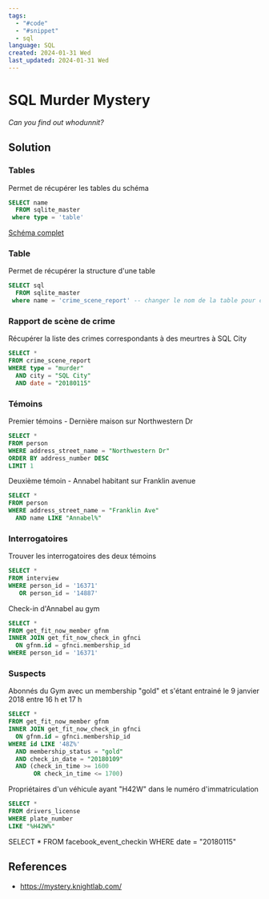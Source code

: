 ```yaml
---
tags:
  - "#code"
  - "#snippet"
  - sql
language: SQL
created: 2024-01-31 Wed
last_updated: 2024-01-31 Wed
---
```

# SQL Murder Mystery
*Can you find out whodunnit?*
## Solution
### Tables
Permet de récupérer les tables du schéma

```SQL
SELECT name 
  FROM sqlite_master
 where type = 'table'
```
[Schéma complet](https://mystery.knightlab.com/schema.png)
### Table
Permet de récupérer la structure d'une table
```SQL
SELECT sql 
  FROM sqlite_master
 where name = 'crime_scene_report' -- changer le nom de la table pour celle dont vous voulez récupréer le schéma
```

### Rapport de scène de crime
Récupérer la liste des crimes correspondants à  des meurtres à SQL City
```SQL
SELECT * 
FROM crime_scene_report
WHERE type = "murder" 
  AND city = "SQL City" 
  AND date = "20180115"
```

### Témoins
Premier témoins - Dernière maison sur Northwestern Dr
```SQL
SELECT * 
FROM person 
WHERE address_street_name = "Northwestern Dr" 
ORDER BY address_number DESC 
LIMIT 1
```
Deuxième témoin - Annabel habitant sur Franklin avenue
```SQL
SELECT * 
FROM person 
WHERE address_street_name = "Franklin Ave"
  AND name LIKE "Annabel%"
```

### Interrogatoires
Trouver les interrogatoires des deux témoins
```SQL
SELECT * 
FROM interview
WHERE person_id = '16371' 
   OR person_id = '14887'
```

Check-in d'Annabel au gym
```SQL
SELECT * 
FROM get_fit_now_member gfnm
INNER JOIN get_fit_now_check_in gfnci
  ON gfnm.id = gfnci.membership_id
WHERE person_id = '16371' 
```
### Suspects
Abonnés du Gym avec un membership "gold" et s'étant entrainé le 9 janvier 2018 entre 16 h et 17 h
```SQL
SELECT * 
FROM get_fit_now_member gfnm
INNER JOIN get_fit_now_check_in gfnci
  ON gfnm.id = gfnci.membership_id
WHERE id LIKE '48Z%'
  AND membership_status = "gold"
  AND check_in_date = "20180109"
  AND (check_in_time >= 1600 
       OR check_in_time <= 1700)
```
Propriétaires d'un véhicule ayant "H42W" dans le numéro d'immatriculation
```SQL
SELECT * 
FROM drivers_license 
WHERE plate_number 
LIKE "%H42W%"    
```

SELECT * 
FROM facebook_event_checkin
WHERE date = "20180115"

## References
* https://mystery.knightlab.com/